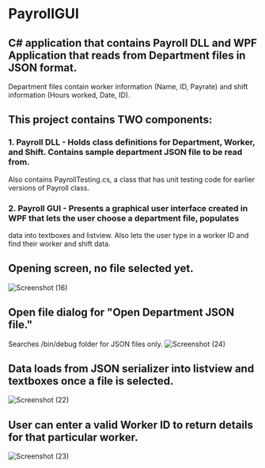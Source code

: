 # PayrollGUI

## C# application that contains Payroll DLL and WPF Application that reads from Department files in JSON format.
Department files contain worker information (Name, ID, Payrate) and shift information (Hours worked, Date, ID).

## This project contains TWO components:
### 1. Payroll DLL - Holds class definitions for Department, Worker, and Shift. Contains sample department JSON file to be read from.
Also contains PayrollTesting.cs, a class that has unit testing code for earlier versions of Payroll class.

### 2. Payroll GUI - Presents a graphical user interface created in WPF that lets the user choose a department file, populates
data into textboxes and listview. Also lets the user type in a worker ID and find their worker and shift data. 

## Opening screen, no file selected yet.
![Screenshot (16)](https://user-images.githubusercontent.com/50625576/89061717-2e315800-d333-11ea-8f97-ee5468dccb9c.png)

## Open file dialog for "Open Department JSON file." 
Searches /bin/debug folder for JSON files only.
![Screenshot (24)](https://user-images.githubusercontent.com/50625576/89066165-fc23f400-d33a-11ea-8a0a-0f82f4d76c29.png)

## Data loads from JSON serializer into listview and textboxes once a file is selected.
![Screenshot (22)](https://user-images.githubusercontent.com/50625576/89065911-86b82380-d33a-11ea-9434-7edd4ce1a818.png)

## User can enter a valid Worker ID to return details for that particular worker.
![Screenshot (23)](https://user-images.githubusercontent.com/50625576/89065979-a5b6b580-d33a-11ea-85e1-67477a923cdf.png)
